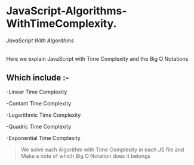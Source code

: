 # JavaScript-Algorithms-WithTimeComplexity.


###### JavaScript With Algorithms 
  
  Here we explain JavaScript with Time Complexity and the Big O Notations
  
 ## Which include :-
  
  -Linear Time Complexity
  
  -Contant Time Complexity
  
  -Logarithmic Time Complexity
  
  -Quadric Time Complexity
  
  -Exponential Time Complexity
  
  
  > We solve each Algorithm with Time Complexity in each JS file and Make a note of which Big O Notation does it belongs
